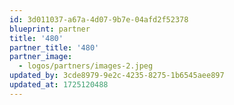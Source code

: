 ```yaml
---
id: 3d011037-a67a-4d07-9b7e-04afd2f52378
blueprint: partner
title: '480'
partner_title: '480'
partner_image:
  - logos/partners/images-2.jpeg
updated_by: 3cde8979-9e2c-4235-8275-1b6545aee897
updated_at: 1725120488
---
```

